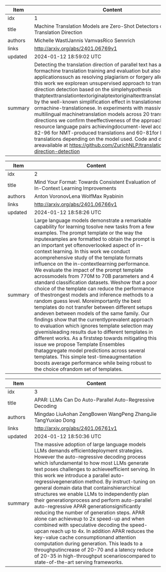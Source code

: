 | Item |Content|
| --- |---|
|idx| 1 |
|title| Machine Translation Models are Zero-Shot Detectors of Translation Direction |
|authors| Michelle WastlJannis VamvasRico Sennrich
|links| http://arxiv.org/abs/2401.06769v1 |
|updated| 2024-01-12 18:59:02 UTC |
|summary| Detecting the translation direction of parallel text has applications formachine translation training and evaluation but also has forensic applicationssuch as resolving plagiarism or forgery allegations. In this work we explorean unsupervised approach to translation direction detection based on the simplehypothesis thatptexttranslationtextoriginalptextoriginaltexttranslationmotivated by the well-known simplification effect in translationese ormachine-translationese. In experiments with massively multilingual machinetranslation models across 20 translation directions we confirm theeffectiveness of the approach for high-resource language pairs achievingdocument-level accuracies of 82-96 for NMT-produced translations and 60-81for human translations depending on the model used. Code and demo areavailable at https://github.com/ZurichNLP/translation-direction-detection |


| Item |Content|
| --- |---|
|idx| 2 |
|title| Mind Your Format: Towards Consistent Evaluation of In-Context Learning Improvements |
|authors| Anton VoronovLena WolfMax Ryabinin
|links| http://arxiv.org/abs/2401.06766v1 |
|updated| 2024-01-12 18:58:26 UTC |
|summary| Large language models demonstrate a remarkable capability for learning tosolve new tasks from a few examples. The prompt template or the way the inputexamples are formatted to obtain the prompt is an important yet oftenoverlooked aspect of in-context learning. In this work we conduct acomprehensive study of the template formats influence on the in-contextlearning performance. We evaluate the impact of the prompt template acrossmodels from 770M to 70B parameters and 4 standard classification datasets. Weshow that a poor choice of the template can reduce the performance of thestrongest models and inference methods to a random guess level. Moreimportantly the best templates do not transfer between different setups andeven between models of the same family. Our findings show that the currentlyprevalent approach to evaluation which ignores template selection may givemisleading results due to different templates in different works. As a firststep towards mitigating this issue we propose Template Ensembles thataggregate model predictions across several templates. This simple test-timeaugmentation boosts average performance while being robust to the choice ofrandom set of templates. |


| Item |Content|
| --- |---|
|idx| 3 |
|title| APAR: LLMs Can Do Auto-Parallel Auto-Regressive Decoding |
|authors| Mingdao LiuAohan ZengBowen WangPeng ZhangJie TangYuxiao Dong
|links| http://arxiv.org/abs/2401.06761v1 |
|updated| 2024-01-12 18:50:36 UTC |
|summary| The massive adoption of large language models LLMs demands efficientdeployment strategies. However the auto-regressive decoding process which isfundamental to how most LLMs generate text poses challenges to achieveefficient serving. In this work we introduce a parallel auto-regressivegeneration method. By instruct-tuning on general domain data that containshierarchical structures we enable LLMs to independently plan their generationprocess and perform auto-parallel auto-regressive APAR generationsignificantly reducing the number of generation steps. APAR alone can achieveup to 2x speed-up and when combined with speculative decoding the speed-upcan reach up to 4x. In addition APAR reduces the key-value cache consumptionand attention computation during generation. This leads to a throughputincrease of 20-70 and a latency reduce of 20-35 in high-throughput scenarioscompared to state-of-the-art serving frameworks. |


